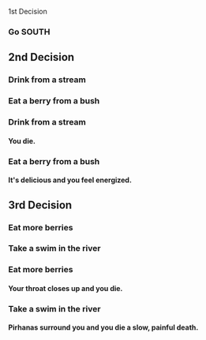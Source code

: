 1st Decision
### Go SOUTH

## 2nd Decision
### Drink from a stream
### Eat a berry from a bush

### Drink from a stream
#### You die. 

### Eat a berry from a bush
#### It's delicious and you feel energized.

## 3rd Decision
### Eat more berries
### Take a swim in the river

### Eat more berries
#### Your throat closes up and you die.

### Take a swim in the river
#### Pirhanas surround you and you die a slow, painful death.